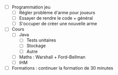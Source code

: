 - [ ] Programmation jeu
	- [ ] Régler problème d'arme pour joueurs
	- [ ] Essayer de rendre le code + général
	- [ ] S'occuper de créer une nouvelle arme
- [ ] Cours
	- [ ] Java
		- [ ] Tests unitaires
		- [ ] Stockage
		- [ ] Autre
	- [ ] Maths : Warshall + Ford-Bellman
	- [ ] IHM
- [ ] Formations : continuer la formation de 30 minutes
